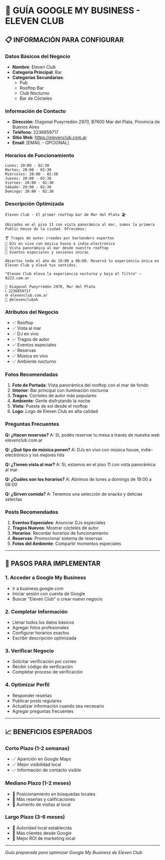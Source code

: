# 🎯 GUÍA GOOGLE MY BUSINESS - ELEVEN CLUB

## 📋 **INFORMACIÓN PARA CONFIGURAR**

### **Datos Básicos del Negocio**
- **Nombre**: Eleven Club
- **Categoría Principal**: Bar
- **Categorías Secundarias**:
  - Pub
  - Rooftop Bar
  - Club Nocturno
  - Bar de Cócteles

### **Información de Contacto**
- **Dirección**: Diagonal Pueyrredón 2970, B7600 Mar del Plata, Provincia de Buenos Aires
- **Teléfono**: 2236859717
- **Sitio Web**: https://elevenclub.com.ar
- **Email**: [EMAIL - OPCIONAL]

### **Horarios de Funcionamiento**
```
Lunes: 20:00 - 02:30
Martes: 20:00 - 02:30
Miércoles: 20:00 - 02:30
Jueves: 20:00 - 02:30
Viernes: 20:00 - 02:30
Sábado: 20:00 - 02:30
Domingo: 20:00 - 02:30
```

### **Descripción Optimizada**
```
Eleven Club - El primer rooftop bar de Mar del Plata 🏖️

Ubicados en el piso 11 con vista panorámica al mar, somos la primera Public House de la ciudad. Ofrecemos:

🍸 Tragos de autor creados por bartenders expertos
🎵 DJs en vivo con música house e indie-electrónico
🌊 Vista panorámica al mar desde nuestro rooftop
🎉 Eventos especiales y sesiones únicas

Abiertos todo el año de 19:00 a 06:00. Reservá tu experiencia única en Eleven Club y elevá tus sentidos.

"Eleven Club eleva la experiencia nocturna y baja el filtro" — 0223.com.ar

📍 Diagonal Pueyrredón 2970, Mar del Plata
📞 2236859717
🌐 elevenclub.com.ar
📸 @elevenclubok
```

### **Atributos del Negocio**
- ✅ Rooftop
- ✅ Vista al mar
- ✅ DJ en vivo
- ✅ Tragos de autor
- ✅ Eventos especiales
- ✅ Reservas
- ✅ Música en vivo
- ✅ Ambiente nocturno

### **Fotos Recomendadas**
1. **Foto de Portada**: Vista panorámica del rooftop con el mar de fondo
2. **Interior**: Bar principal con iluminación nocturna
3. **Tragos**: Cócteles de autor más populares
4. **Ambiente**: Gente disfrutando la noche
5. **Vista**: Puesta de sol desde el rooftop
6. **Logo**: Logo de Eleven Club en alta calidad

### **Preguntas Frecuentes**
**Q: ¿Hacen reservas?**
A: Sí, podés reservar tu mesa a través de nuestra web elevenclub.com.ar

**Q: ¿Qué tipo de música ponen?**
A: DJs en vivo con música house, indie-electrónico y los mejores hits

**Q: ¿Tienen vista al mar?**
A: Sí, estamos en el piso 11 con vista panorámica al mar

**Q: ¿Cuáles son los horarios?**
A: Abrimos de lunes a domingo de 19:00 a 06:00

**Q: ¿Sirven comida?**
A: Tenemos una selección de snacks y delicias selectas

### **Posts Recomendados**
1. **Eventos Especiales**: Anunciar DJs especiales
2. **Tragos Nuevos**: Mostrar cócteles de autor
3. **Horarios**: Recordar horarios de funcionamiento
4. **Reservas**: Promocionar sistema de reservas
5. **Fotos del Ambiente**: Compartir momentos especiales

---

## 🚀 **PASOS PARA IMPLEMENTAR**

### **1. Acceder a Google My Business**
- Ir a business.google.com
- Iniciar sesión con cuenta de Google
- Buscar "Eleven Club" o crear nuevo negocio

### **2. Completar Información**
- Llenar todos los datos básicos
- Agregar fotos profesionales
- Configurar horarios exactos
- Escribir descripción optimizada

### **3. Verificar Negocio**
- Solicitar verificación por correo
- Recibir código de verificación
- Completar proceso de verificación

### **4. Optimizar Perfil**
- Responder reseñas
- Publicar posts regulares
- Actualizar información cuando sea necesario
- Agregar preguntas frecuentes

---

## 📈 **BENEFICIOS ESPERADOS**

### **Corto Plazo (1-2 semanas)**
- ✅ Aparición en Google Maps
- ✅ Mejor visibilidad local
- ✅ Información de contacto visible

### **Mediano Plazo (1-2 meses)**
- 🎯 Posicionamiento en búsquedas locales
- 🎯 Más reseñas y calificaciones
- 🎯 Aumento de visitas al local

### **Largo Plazo (3-6 meses)**
- 🚀 Autoridad local establecida
- 🚀 Más clientes desde Google
- 🚀 Mejor ROI de marketing local

---

*Guía preparada para optimizar Google My Business de Eleven Club*
